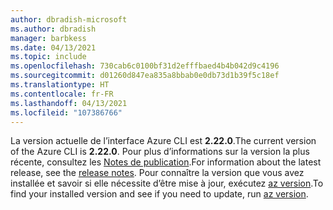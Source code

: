 ```yaml
---
author: dbradish-microsoft
ms.author: dbradish
manager: barbkess
ms.date: 04/13/2021
ms.topic: include
ms.openlocfilehash: 730cab6c0100bf31d2efffbaed4b4b042d9c4196
ms.sourcegitcommit: d01260d847ea835a8bbab0e0db73d1b39f5c18ef
ms.translationtype: HT
ms.contentlocale: fr-FR
ms.lasthandoff: 04/13/2021
ms.locfileid: "107386766"
---
```

<span data-ttu-id="4d52f-101">La version actuelle de l’interface Azure CLI est __2.22.0__.</span><span class="sxs-lookup"><span data-stu-id="4d52f-101">The current version of the Azure CLI is __2.22.0__.</span></span> <span data-ttu-id="4d52f-102">Pour plus d’informations sur la version la plus récente, consultez les [Notes de publication](../release-notes-azure-cli.md).</span><span class="sxs-lookup"><span data-stu-id="4d52f-102">For information about the latest release, see the [release notes](../release-notes-azure-cli.md).</span></span> <span data-ttu-id="4d52f-103">Pour connaître la version que vous avez installée et savoir si elle nécessite d’être mise à jour, exécutez [az version](/cli/azure/reference-index#az_version).</span><span class="sxs-lookup"><span data-stu-id="4d52f-103">To find your installed version and see if you need to update, run [az version](/cli/azure/reference-index#az_version).</span></span>
